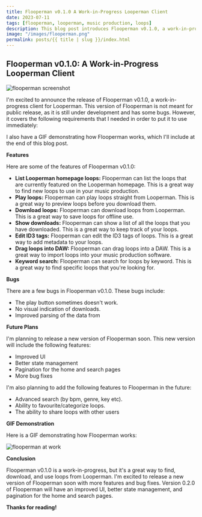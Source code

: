 ```yaml
---
title: Flooperman v0.1.0 A Work-in-Progress Looperman Client
date: 2023-07-11
tags: [flooperman, looperman, music production, loops]
description: This blog post introduces Flooperman v0.1.0, a work-in-progress client for Looperman. Flooperman is a great way to find, download, and use loops from Looperman.
image: "/images/flooperman.png"
permalink: posts/{{ title | slug }}/index.html
---
```


## Flooperman v0.1.0: A Work-in-Progress Looperman Client

![flooperman screenshot](/images/flooperman.png)


I'm excited to announce the release of Flooperman v0.1.0, a work-in-progress client for Looperman. This version of Flooperman is not meant for public release, as it is still under development and has some bugs. However, it covers the following requirements that I needed in order to put it to use immediately:

I also have a GIF demonstrating how Flooperman works, which I'll include at the end of this blog post.

**Features**

Here are some of the features of Flooperman v0.1.0:

* **List Looperman homepage loops:** Flooperman can list the loops that are currently featured on the Looperman homepage. This is a great way to find new loops to use in your music production.
* **Play loops:** Flooperman can play loops straight from Looperman. This is a great way to preview loops before you download them.
* **Download loops:** Flooperman can download loops from Looperman. This is a great way to save loops for offline use.
* **Show downloads:** Flooperman can show a list of all the loops that you have downloaded. This is a great way to keep track of your loops.
* **Edit ID3 tags:** Flooperman can edit the ID3 tags of loops. This is a great way to add metadata to your loops.
* **Drag loops into DAW:** Flooperman can drag loops into a DAW. This is a great way to import loops into your music production software.
* **Keyword search:** Flooperman can search for loops by keyword. This is a great way to find specific loops that you're looking for.

**Bugs**

There are a few bugs in Flooperman v0.1.0. These bugs include:

* The play button sometimes doesn't work.
* No visual indication of downloads.
* Improved parsing of the data from

**Future Plans**

I'm planning to release a new version of Flooperman soon. This new version will include the following features:

* Improved UI
* Better state management
* Pagination for the home and search pages
* More bug fixes

I'm also planning to add the following features to Flooperman in the future:

* Advanced search (by bpm, genre, key etc).
* Ability to favourite/categorize loops. 
* The ability to share loops with other users

**GIF Demonstration**

Here is a GIF demonstrating how Flooperman works:

![flooperman at work](/images/flooperman2.gif)

**Conclusion**

Flooperman v0.1.0 is a work-in-progress, but it's a great way to find, download, and use loops from Looperman. I'm excited to release a new version of Flooperman soon with more features and bug fixes. 
Version 0.2.0 of Flooperman will have an improved UI, better state management, and pagination for the home and search pages. 

**Thanks for reading!**